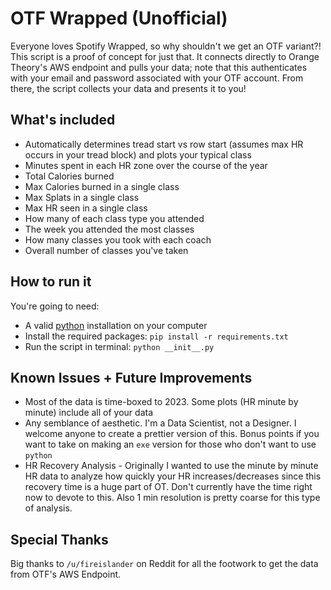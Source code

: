 # OTF Wrapped (Unofficial)
Everyone loves Spotify Wrapped, so why shouldn't we get an OTF variant?! This script is a proof of concept for just that. It connects directly to Orange Theory's AWS endpoint and pulls your data; note that this  authenticates with your email and password associated with your OTF account. From there, the script collects your data and presents it to you!

## What's included
* Automatically determines tread start vs row start (assumes max HR occurs in your tread block) and plots your typical class
* Minutes spent in each HR zone over the course of the year
* Total Calories burned
* Max Calories burned in a single class
* Max Splats in a single class
* Max HR seen in a single class
* How many of each class type you attended
* The week you attended the most classes
* How many classes you took with each coach
* Overall number of classes you've taken

## How to run it
You're going to need:
* A valid [python](https://www.python.org/downloads/) installation on your computer
* Install the required packages: `pip install -r requirements.txt`
* Run the script in terminal: `python __init__.py`

## Known Issues + Future Improvements
* Most of the data is time-boxed to 2023. Some plots (HR minute by minute) include all of your data
* Any semblance of aesthetic. I'm a Data Scientist, not a Designer. I welcome anyone to create a prettier version of this. Bonus points if you want to take on making an `exe` version for those who don't want to use `python`
* HR Recovery Analysis - Originally I wanted to use the minute by minute HR data to analyze how quickly your HR increases/decreases since this recovery time is a huge part of OT. Don't currently have the time right now to devote to this. Also 1 min resolution is pretty coarse for this type of analysis.

## Special Thanks
Big thanks to `/u/fireislander` on Reddit for all the footwork to get the data from OTF's AWS Endpoint.